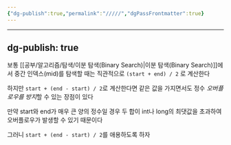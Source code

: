 ```yaml
---
{"dg-publish":true,"permalink":"/////","dgPassFrontmatter":true}
---
```



---
dg-publish: true
---
보통 [[공부/알고리즘/탐색/이분 탐색(Binary Search)\|이분 탐색(Binary Search)]]에서 중간 인덱스(mid)를 탐색할 때는
직관적으로 `(start + end) / 2` 로 계산한다

하지만 `start + (end - start) / 2`로 계산한다면 같은 값을 가지면서도 정수 *오버플로우를 방지*할 수 있는 장점이 있다

만약 start와 end가 매우 큰 양의 정수일 경우 두 합이 int나 long의 최댓값을 초과하여 오버플로우가 발생할 수 있기 때문이다

그러니 `start + (end - start) / 2`를 애용하도록 하자